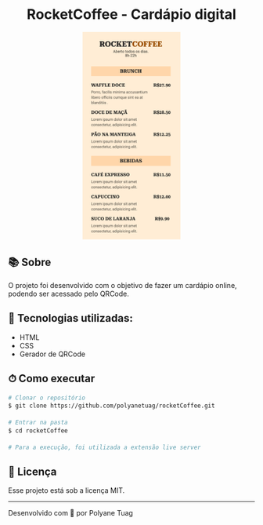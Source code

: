 <div align="center">
  <h1>RocketCoffee - Cardápio digital</h1>
  <img justify-content="center" width= '200' src="./src/img.png" />
</div>

## 📚 Sobre

O projeto foi desenvolvido com o objetivo de fazer um cardápio online, podendo ser acessado pelo QRCode.

## 🚀 Tecnologias utilizadas:

- HTML
- CSS
- Gerador de QRCode

## ⏱ Como executar

```bash
# Clonar o repositório
$ git clone https://github.com/polyanetuag/rocketCoffee.git

# Entrar na pasta
$ cd rocketCoffee

# Para a execução, foi utilizada a extensão live server

```

## 📝 Licença

Esse projeto está sob a licença MIT.

---

Desenvolvido com 💜 por Polyane Tuag

